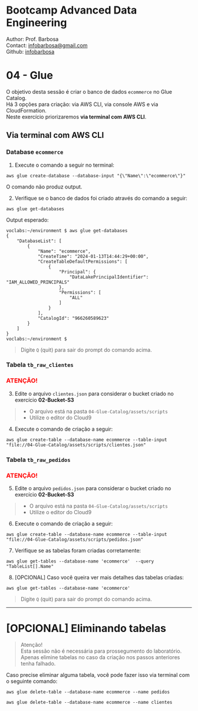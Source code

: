 # Bootcamp Advanced Data Engineering
Author: Prof. Barbosa<br>
Contact: infobarbosa@gmail.com<br>
Github: [infobarbosa](https://github.com/infobarbosa)

# 04 - Glue 

O objetivo desta sessão é criar o banco de dados `ecommerce` no Glue Catalog.<br>
Há 3 opções para criação: via AWS CLI, via console AWS e via CloudFormation.<br>
Neste exercício priorizaremos **via terminal com AWS CLI**.

## Via terminal com AWS CLI

### Database `ecommerce`
1. Execute o comando a seguir no terminal:
```
aws glue create-database --database-input "{\"Name\":\"ecommerce\"}" 
```
O comando não produz output.<br>

2. Verifique se o banco de dados foi criado através do comando a seguir:
```
aws glue get-databases
```

Output esperado:
```
voclabs:~/environment $ aws glue get-databases
{
    "DatabaseList": [
        {
            "Name": "ecommerce",
            "CreateTime": "2024-01-13T14:44:29+00:00",
            "CreateTableDefaultPermissions": [
                {
                    "Principal": {
                        "DataLakePrincipalIdentifier": "IAM_ALLOWED_PRINCIPALS"
                    },
                    "Permissions": [
                        "ALL"
                    ]
                }
            ],
            "CatalogId": "966260589623"
        }
    ]
}
voclabs:~/environment $ 
```

> Digite `Q` (quit) para sair do prompt do comando acima.

### Tabela `tb_raw_clientes`
### <span style="color : red">ATENÇÃO!</span>
3. Edite o arquivo `clientes.json` para considerar o bucket criado no exercício **02-Bucket-S3**
> - O arquivo está na pasta `04-Glue-Catalog/assets/scripts`
> - Utilize o editor do Cloud9

4. Execute o comando de criação a seguir:
```
aws glue create-table --database-name ecommerce --table-input "file://04-Glue-Catalog/assets/scripts/clientes.json"
```

### Tabela `tb_raw_pedidos`
### <span style="color : red">ATENÇÃO!</span>
5. Edite o arquivo `pedidos.json` para considerar o bucket criado no exercício **02-Bucket-S3**
> - O arquivo está na pasta `04-Glue-Catalog/assets/scripts`
> - Utilize o editor do Cloud9

6. Execute o comando de criação a seguir:
```
aws glue create-table --database-name ecommerce --table-input "file://04-Glue-Catalog/assets/scripts/pedidos.json"
```

7. Verifique se as tabelas foram criadas corretamente:
```
aws glue get-tables --database-name 'ecommerce'  --query "TableList[].Name"
```

8. [OPCIONAL] Caso você queira ver mais detalhes das tabelas criadas:
```
aws glue get-tables --database-name 'ecommerce'
```
> Digite `Q` (quit) para sair do prompt do comando acima.

---

# [OPCIONAL] Eliminando tabelas
> Atenção!<br>
> Esta sessão não é necessária para prossegumento do laboratório. Apenas elimine tabelas no caso da criação nos passos anteriores tenha falhado.

Caso precise eliminar alguma tabela, você pode fazer isso via terminal com o seguinte comando:
```
aws glue delete-table --database-name ecommerce --name pedidos
```

```
aws glue delete-table --database-name ecommerce --name clientes
```